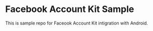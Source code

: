 # Facebook Account Kit Sample
This is sample repo for Faceook Account Kit intigration with Android.

